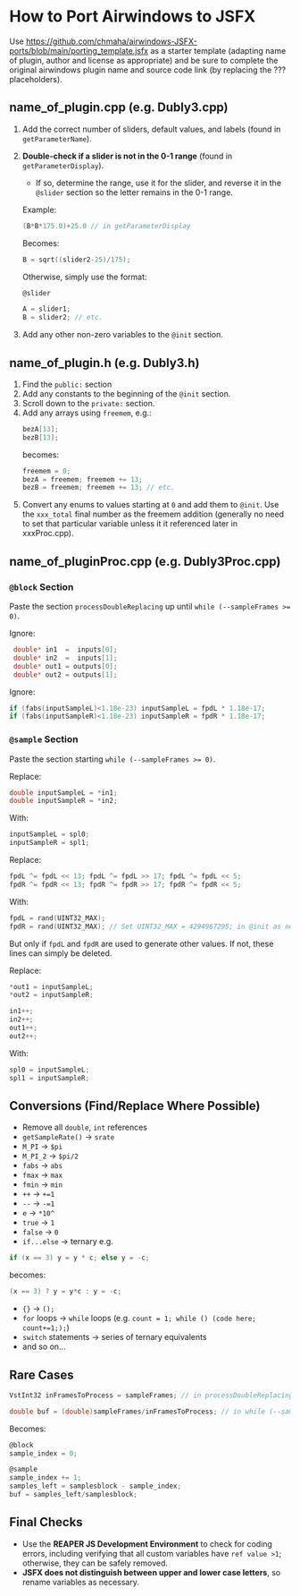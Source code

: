 # How to Port Airwindows to JSFX

Use https://github.com/chmaha/airwindows-JSFX-ports/blob/main/porting_template.jsfx as a starter template (adapting name of plugin, author and license as appropriate) and be sure to complete the original airwindows plugin name and source code link (by replacing the ??? placeholders).

## name_of_plugin.cpp (e.g. Dubly3.cpp)

1. Add the correct number of sliders, default values, and labels (found in `getParameterName`).
2. **Double-check if a slider is not in the 0-1 range** (found in `getParameterDisplay`).
   - If so, determine the range, use it for the slider, and reverse it in the `@slider` section so the letter remains in the 0-1 range.
   
   Example:
   ```c
   (B*B*175.0)+25.0 // in getParameterDisplay
   ```
   Becomes:
   ```c
   B = sqrt((slider2-25)/175);
   ```
   Otherwise, simply use the format:
   ```c
   @slider
   
   A = slider1;
   B = slider2; // etc.
   ```
4. Add any other non-zero variables to the `@init` section.

## name_of_plugin.h (e.g. Dubly3.h)

1. Find the `public:` section
2. Add any constants to the beginning of the `@init` section.
3. Scroll down to the `private:` section.
4. Add any arrays using `freemem`, e.g.:
   ```cpp
   bezA[13];
   bezB[13];
   ```
   becomes:
   ```c
   freemem = 0;
   bezA = freemem; freemem += 13;
   bezB = freemem; freemem += 13; // etc.
   ```
5. Convert any enums to values starting at `0` and add them to `@init`. Use the `xxx_total` final number as the freemem addition (generally no need to set that particular variable unless it it referenced later in xxxProc.cpp).

## name_of_pluginProc.cpp (e.g. Dubly3Proc.cpp)

### `@block` Section
Paste the section `processDoubleReplacing` up until `while (--sampleFrames >= 0)`.

Ignore:
```cpp
 double* in1  =  inputs[0];
 double* in2  =  inputs[1];
 double* out1 = outputs[0];
 double* out2 = outputs[1];
```
Ignore:
```c
if (fabs(inputSampleL)<1.18e-23) inputSampleL = fpdL * 1.18e-17;
if (fabs(inputSampleR)<1.18e-23) inputSampleR = fpdR * 1.18e-17;
```

### `@sample` Section
Paste the section starting `while (--sampleFrames >= 0)`.

Replace:
```cpp
double inputSampleL = *in1;
double inputSampleR = *in2;
```
With:
```c
inputSampleL = spl0;
inputSampleR = spl1;
```

Replace:
```c
fpdL ^= fpdL << 13; fpdL ^= fpdL >> 17; fpdL ^= fpdL << 5;
fpdR ^= fpdR << 13; fpdR ^= fpdR >> 17; fpdR ^= fpdR << 5;
```
With:
```c
fpdL = rand(UINT32_MAX);
fpdR = rand(UINT32_MAX); // Set UINT32_MAX = 4294967295; in @init as necessary
```
But only if `fpdL` and `fpdR` are used to generate other values. If not, these lines can simply be deleted.

Replace:
```cpp
*out1 = inputSampleL;
*out2 = inputSampleR;

in1++;
in2++;
out1++;
out2++;
```
With:
```c
spl0 = inputSampleL;
spl1 = inputSampleR;
```

## Conversions (Find/Replace Where Possible)
- Remove all `double`, `int` references
- `getSampleRate()` → `srate`
- `M_PI` → `$pi`
- `M_PI_2` → `$pi/2`
- `fabs` → `abs`
- `fmax` → `max`
- `fmin` → `min`
- `++` → `+=1`
- `--` → `-=1`
- `e` → `*10^`
- `true` → `1`
- `false` → `0`
- `if...else` → ternary e.g.
```cpp
if (x == 3) y = y * c; else y = -c;
```
becomes:
```c
(x == 3) ? y = y*c : y = -c;
```
- `{}` → `();`
- `for` loops → `while` loops (e.g. `count = 1; while () (code here; count+=1;);`)
- `switch` statements → series of ternary equivalents
- and so on...

## Rare Cases

```cpp
VstInt32 inFramesToProcess = sampleFrames; // in processDoubleReplacing
```
```cpp
double buf = (double)sampleFrames/inFramesToProcess; // in while (--sampleFrames >= 0)
```
Becomes:
```c
@block
sample_index = 0;

@sample
sample_index += 1;
samples_left = samplesblock - sample_index;
buf = samples_left/samplesblock;
```

## Final Checks

- Use the **REAPER JS Development Environment** to check for coding errors, including verifying that all custom variables have `ref value >1`; otherwise, they can be safely removed.
- **JSFX does not distinguish between upper and lower case letters**, so rename variables as necessary.

